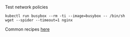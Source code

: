 
Test network policies


```
kubectl run busybox --rm -ti --image=busybox -- /bin/sh
wget --spider --timeout=1 nginx
```

Common recipes [here](https://github.com/ahmetb/kubernetes-network-policy-recipes)

